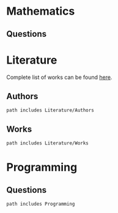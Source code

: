 # Mathematics
## Questions
# Literature
Complete list of works can be found [here](https://docs.google.com/spreadsheets/d/1cynlCZ1grN408Z_BCTJmHx9R5myMif9waXZtIkNw4Po/edit?gid=0#gid=0).
## Authors
```tasks
path includes Literature/Authors
```
## Works
```tasks
path includes Literature/Works
```
# Programming
## Questions
```tasks
path includes Programming
```
